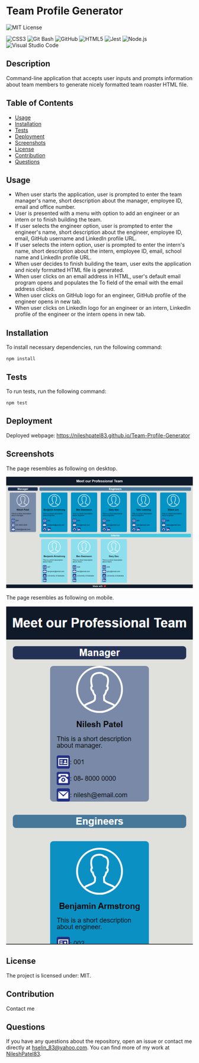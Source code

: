 
# Team Profile Generator

![MIT License](https://img.shields.io/badge/license-MIT-blue.svg)

![CSS3](https://img.shields.io/badge/css3-%231572B6.svg?style=for-the-badge&logo=css3&logoColor=white)
![Git Bash](https://img.shields.io/badge/GIT%20Bash-E44C30?style=for-the-badge&logo=git&logoColor=white)
![GitHub](https://img.shields.io/badge/GitHub-100000?style=for-the-badge&logo=github&logoColor=white)
![HTML5](https://img.shields.io/badge/html5-%23E34F26.svg?style=for-the-badge&logo=html5&logoColor=white)
![Jest](https://img.shields.io/badge/Jest-323330?style=for-the-badge&logo=Jest&logoColor=white)
![Node.js](https://img.shields.io/badge/Node.js-43853D?style=for-the-badge&logo=node.js&logoColor=white)
![Visual Studio Code](https://img.shields.io/badge/Visual%20Studio%20Code-0078d7.svg?style=for-the-badge&logo=visual-studio-code&logoColor=white)

## Description
Command-line application that accepts user inputs and prompts information about team members to generate nicely formatted team roaster HTML file.

## Table of Contents
* [Usage](#usage)
* [Installation](#installation)
* [Tests](#tests)
* [Deployment](#deployment)
* [Screenshots](#screenshots)
* [License](#license)
* [Contribution](#contribution)
* [Questions](#questions)

## Usage

- When user starts the application, user is prompted to enter the team manager's name, short description about the manager, employee ID, email and office number.
- User is presented with a menu with option to add an engineer or an intern or to finish building the team.
- If user selects the engineer option, user is prompted to enter the engineer's name, short description about the engineer, employee ID, email, GitHub username and LinkedIn profile URL.
- If user selects the intern option, user is prompted to enter the intern's name, short description about the intern, employee ID, email, school name and LinkedIn profile URL.
- When user decides to finish building the team, user exits the application and nicely formatted HTML file is generated.
- When user clicks on an email address in HTML, user's default email program opens and populates the To field of the email with the email address clicked.
- When user clicks on GitHub logo for an engineer, GitHub profile of the engineer opens in new tab.
- When user clicks on LinkedIn logo for an engineer or an intern, LinkedIn profile of the engineer or the intern opens in new tab.

## Installation
To install necessary dependencies, run the following command:
```
npm install
```

## Tests
To run tests, run the following command:
```
npm test
```

## Deployment
Deployed webpage: https://nileshpatel83.github.io/Team-Profile-Generator

## Screenshots
The page resembles as following on desktop.

![DesktopImage](images/DesktopImage.png)

The page resembles as following on mobile.

![MobileImage](images/MobileImage.png)

## License
The project is licensed under: MIT.

## Contribution
Contact me

## Questions
If you have any questions about the repository, open an issue or contact me directly at hselin_83@yahoo.com. You can find more of my work at [NileshPatel83](https://github.com//NileshPatel83).
